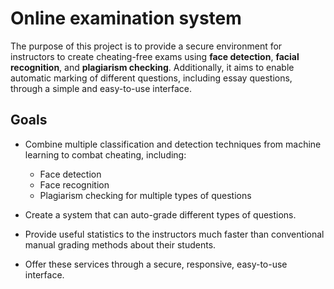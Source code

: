 # Online examination system

The purpose of this project is to provide a secure environment for instructors to create cheating-free exams using **face detection**, **facial recognition**, and **plagiarism checking**. Additionally, it aims to enable automatic marking of different questions, including essay questions, through a simple and easy-to-use interface.

## Goals

- Combine multiple classification and detection techniques from machine learning to combat cheating, including:
  - Face detection
  - Face recognition
  - Plagiarism checking for multiple types of questions
  
- Create a system that can auto-grade different types of questions.

- Provide useful statistics to the instructors much faster than conventional manual grading methods about their students.

- Offer these services through a secure, responsive, easy-to-use interface.

